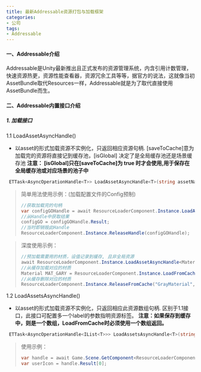 ```yaml
---
title: 最新Addressable资源打包与加载框架
categories:
- 公司
tags: 
- Addressable
---
```


#### 一、Addressable介绍

Addressable是Unity最新推出且正式发布的资源管理系统，内含引用计数管理，快速资源热更，资源性能查看器，资源冗余工具等等，据官方的说法，这就像当初AssetBundle取代Resources一样，Addressable就是为了取代直接使用AssetBundle而生。

#### 二、Addressable内置接口介绍

 ##### 1. 加载接口

1.1 LoadAssetAsyncHandle()
 * 以asset的形式加载资源不实例化，只返回相应资源句柄. [saveToCache]意为加载完的资源将直接记到缓存池，[isGlobal] 决定了是全局缓存池还是场景缓存池
**注意： [isGlobal]只在[saveToCache]为 true 时才会使用,用于保存在全局缓存池或对应场景的池子中**
```csharp
 ETTask<AsyncOperationHandle<T>> LoadAssetAsyncHandle<T>(string assetName, bool saveToCache = false, bool isGlobal = false)
```

>简单用法使用示例：(加载配置文件的Config预制)
>
>```csharp
> //获取加载完的句柄
> var configGOHandle = await ResourceLoaderComponent.Instance.LoadAssetAsyncHandle<GameObject>("Config");
>//从Handle中获取结果
> configGO = configGOHandle.Result;
> //当时即销毁此Handle
>ResourceLoaderComponent.Instance.ReleaseHandle(configGOHandle);


>深度使用示例：
>```csharp
>//预加载需要用的材质，设值记录到缓存, 且非全局资源
>await ResourceLoaderComponent.Instance.LoadAssetAsyncHandle<Material>("GrayMaterial",true,false);
> //从缓存加载对应的材质
> Material MAT_GARY = ResourceLoaderComponent.Instance.LoadFromCache<Material>("GrayMaterial", false);
>//从缓存删除对应的材质
> ResourceLoaderComponent.Instance.ReleaseFromCache("GrayMaterial",false,typeof(Material));
>```

1.2 LoadAssetsAsyncHandle()
* 以asset的形式加载资源不实例化，只返回相应此资源数组句柄. 区别于1.1接口，此接口可配置多一个label的参数指明资源标签。
**注意：如果保存到缓存中，则是一个数组，LoadFromCache时必须使用一个数组返回。**
```csharp
 ETTask<AsyncOperationHandle<IList<T>>> LoadAssetsAsyncHandle<T>(string assetName, ResourceLabel label = ResourceLabel.none, bool saveToCache = false, bool isGlobal = false)
```

>使用示例：
>```csharp
>var handle = await Game.Scene.GetComponent<ResourceLoaderComponent>().LoadAssetsAsyncHandle<GameObject>("HeadResSmallSize",ResourceLabel.ui);
>var userIcon = handle.Result[0];
>``` 
 

